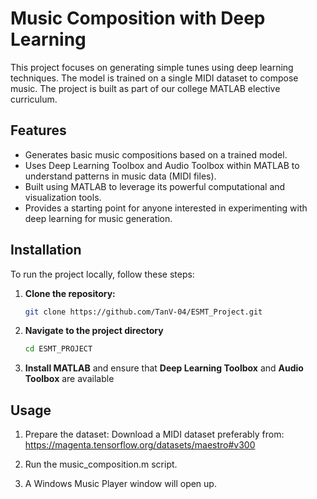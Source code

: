 # Music Composition with Deep Learning

This project focuses on generating simple tunes using deep learning techniques. The model is trained on a single MIDI dataset to compose music. The project is built as part of our college MATLAB elective curriculum.

## Features

- Generates basic music compositions based on a trained model.
- Uses Deep Learning Toolbox and Audio Toolbox within MATLAB to understand patterns in music data (MIDI files).
- Built using MATLAB to leverage its powerful computational and visualization tools.
- Provides a starting point for anyone interested in experimenting with deep learning for music generation.

## Installation

To run the project locally, follow these steps:

1. **Clone the repository:**
   ```bash
   git clone https://github.com/TanV-04/ESMT_Project.git

2. **Navigate to the project directory**
   ```bash
   cd ESMT_PROJECT

3. **Install MATLAB** and ensure that **Deep Learning Toolbox** and **Audio Toolbox** are available

## Usage

1. Prepare the dataset: Download a MIDI dataset preferably from: https://magenta.tensorflow.org/datasets/maestro#v300

2. Run the music_composition.m script.

3. A Windows Music Player window will open up.
